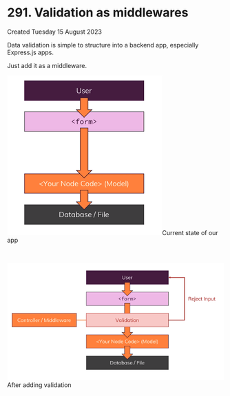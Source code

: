 
# 291. Validation as middlewares
Created Tuesday 15 August 2023

Data validation is simple to structure into a backend app, especially Express.js apps.

Just add it as a middleware.

![Current state of our app](../../../../assets/291_Validation_as_middlewares-image-1-0473ea29.png)Current state of our app

&nbsp;
&nbsp;

![After adding validation](../../../../assets/291_Validation_as_middlewares-image-2-0473ea29.png)After adding validation